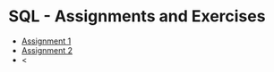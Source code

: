 # SQL - Assignments and Exercises


* [Assignment 1](https://github.com/iremben/SQL-Assignments-Exercises/blob/main/Assignment-1)
* <a href=https://github.com/iremben/SQL-Assignments-Exercises/blob/main/Assignment-2>Assignment 2</a>
* <
